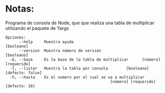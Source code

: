 # Notas:

Programa de consola de Node, que que realiza una tabla de multiplicar utilizando el paquete de Yargs

```
Opciones:
      --help     Muestra ayuda                                        [booleano]
      --version  Muestra número de versión                            [booleano]
  -b, --base     Es la base de la tabla de multiplicar      [número] [requerido]
  -l, --listar   Muestra la tabla por consola        [booleano] [defecto: false]
  -h, --hasta    Es el numero por el cual se va a multiplicar
                                              [número] [requerido] [defecto: 10]

```
